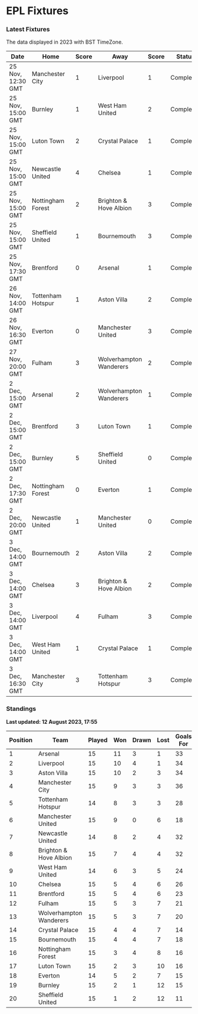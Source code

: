 # EPL Fixtures

### Latest Fixtures

The data displayed in 2023 with BST TimeZone.

<!-- START_TABLE -->
| Date | Home | Score | Away | Score | Status |
|-------------|--------|--------------|--------|--------------|--------|
| 25 Nov, 12:30 GMT | Manchester City | 1 | Liverpool | 1 | Completed |
| 25 Nov, 15:00 GMT | Burnley | 1 | West Ham United | 2 | Completed |
| 25 Nov, 15:00 GMT | Luton Town | 2 | Crystal Palace | 1 | Completed |
| 25 Nov, 15:00 GMT | Newcastle United | 4 | Chelsea | 1 | Completed |
| 25 Nov, 15:00 GMT | Nottingham Forest | 2 | Brighton & Hove Albion | 3 | Completed |
| 25 Nov, 15:00 GMT | Sheffield United | 1 | Bournemouth | 3 | Completed |
| 25 Nov, 17:30 GMT | Brentford | 0 | Arsenal | 1 | Completed |
| 26 Nov, 14:00 GMT | Tottenham Hotspur | 1 | Aston Villa | 2 | Completed |
| 26 Nov, 16:30 GMT | Everton | 0 | Manchester United | 3 | Completed |
| 27 Nov, 20:00 GMT | Fulham | 3 | Wolverhampton Wanderers | 2 | Completed |
| 2 Dec, 15:00 GMT | Arsenal | 2 | Wolverhampton Wanderers | 1 | Completed |
| 2 Dec, 15:00 GMT | Brentford | 3 | Luton Town | 1 | Completed |
| 2 Dec, 15:00 GMT | Burnley | 5 | Sheffield United | 0 | Completed |
| 2 Dec, 17:30 GMT | Nottingham Forest | 0 | Everton | 1 | Completed |
| 2 Dec, 20:00 GMT | Newcastle United | 1 | Manchester United | 0 | Completed |
| 3 Dec, 14:00 GMT | Bournemouth | 2 | Aston Villa | 2 | Completed |
| 3 Dec, 14:00 GMT | Chelsea | 3 | Brighton & Hove Albion | 2 | Completed |
| 3 Dec, 14:00 GMT | Liverpool | 4 | Fulham | 3 | Completed |
| 3 Dec, 14:00 GMT | West Ham United | 1 | Crystal Palace | 1 | Completed |
| 3 Dec, 16:30 GMT | Manchester City | 3 | Tottenham Hotspur | 3 | Completed |
<!-- END_TABLE -->

### Standings

**Last updated: 12 August 2023, 17:55**

<!-- START_STANDINGS -->
| Position | Team | Played | Won | Drawn | Lost | Goals For | Goals Against | Goal Difference | Points |
|----------|------|--------|-----|-------|------|-----------|---------------|-----------------|--------|
| 1 | Arsenal | 15 | 11 | 3 | 1 | 33 | 14 | 19 | 36 |
| 2 | Liverpool | 15 | 10 | 4 | 1 | 34 | 14 | 20 | 34 |
| 3 | Aston Villa | 15 | 10 | 2 | 3 | 34 | 20 | 14 | 32 |
| 4 | Manchester City | 15 | 9 | 3 | 3 | 36 | 17 | 19 | 30 |
| 5 | Tottenham Hotspur | 14 | 8 | 3 | 3 | 28 | 20 | 8 | 27 |
| 6 | Manchester United | 15 | 9 | 0 | 6 | 18 | 18 | 0 | 27 |
| 7 | Newcastle United | 14 | 8 | 2 | 4 | 32 | 14 | 18 | 26 |
| 8 | Brighton & Hove Albion | 15 | 7 | 4 | 4 | 32 | 27 | 5 | 25 |
| 9 | West Ham United | 14 | 6 | 3 | 5 | 24 | 24 | 0 | 21 |
| 10 | Chelsea | 15 | 5 | 4 | 6 | 26 | 24 | 2 | 19 |
| 11 | Brentford | 15 | 5 | 4 | 6 | 23 | 21 | 2 | 19 |
| 12 | Fulham | 15 | 5 | 3 | 7 | 21 | 26 | -5 | 18 |
| 13 | Wolverhampton Wanderers | 15 | 5 | 3 | 7 | 20 | 25 | -5 | 18 |
| 14 | Crystal Palace | 15 | 4 | 4 | 7 | 14 | 21 | -7 | 16 |
| 15 | Bournemouth | 15 | 4 | 4 | 7 | 18 | 30 | -12 | 16 |
| 16 | Nottingham Forest | 15 | 3 | 4 | 8 | 16 | 27 | -11 | 13 |
| 17 | Luton Town | 15 | 2 | 3 | 10 | 16 | 30 | -14 | 9 |
| 18 | Everton | 14 | 5 | 2 | 7 | 15 | 20 | -5 | 7 |
| 19 | Burnley | 15 | 2 | 1 | 12 | 15 | 33 | -18 | 7 |
| 20 | Sheffield United | 15 | 1 | 2 | 12 | 11 | 41 | -30 | 5 |
<!-- END_STANDINGS -->
